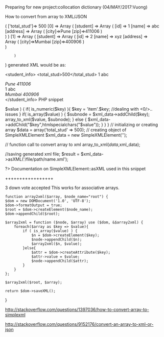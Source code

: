 Preparing for new project:collocation dictionary (04/MAY/2017:Vuong)


How to convert from array to XML/JSON




(
    ['total_stud']=> 500
    [0] => Array
        (
            [student] => Array
                (
                    [id] => 1
                    [name] => abc
                    [address] => Array
                        (
                            [city]=>Pune
                            [zip]=>411006
                        )                       
                )
        )
    [1] => Array
        (
            [student] => Array
                (
                    [id] => 2
                    [name] => xyz
                    [address] => Array
                        (
                            [city]=>Mumbai
                            [zip]=>400906
                        )   
                )

        )
)
generated XML would be as:

<?xml version="1.0"?>
<student_info>
    <total_stud>500</total_stud>
    <student>
        <id>1</id>
        <name>abc</name>
        <address>
            <city>Pune</city>
            <zip>411006</zip>
        </address>
    </student>
    <student>
        <id>1</id>
        <name>abc</name>
        <address>
            <city>Mumbai</city>
            <zip>400906</zip>
        </address>
    </student>
</student_info>
PHP snippet

<?php
// function defination to convert array to xml
function array_to_xml( $data, &$xml_data ) {
    foreach( $data as $key => $value ) {
        if( is_numeric($key) ){
            $key = 'item'.$key; //dealing with <0/>..<n/> issues
        }
        if( is_array($value) ) {
            $subnode = $xml_data->addChild($key);
            array_to_xml($value, $subnode);
        } else {
            $xml_data->addChild("$key",htmlspecialchars("$value"));
        }
     }
}

// initializing or creating array
$data = array('total_stud' => 500);

// creating object of SimpleXMLElement
$xml_data = new SimpleXMLElement('<?xml version="1.0"?><data></data>');

// function call to convert array to xml
array_to_xml($data,$xml_data);

//saving generated xml file; 
$result = $xml_data->asXML('/file/path/name.xml');

?>
Documentation on SimpleXMLElement::asXML used in this snippet


+++++++++++++++++



3
down vote
accepted
This works for associative arrays.

    function array2xml($array, $node_name="root") {
    $dom = new DOMDocument('1.0', 'UTF-8');
    $dom->formatOutput = true;
    $root = $dom->createElement($node_name);
    $dom->appendChild($root);

    $array2xml = function ($node, $array) use ($dom, &$array2xml) {
        foreach($array as $key => $value){
            if ( is_array($value) ) {
                $n = $dom->createElement($key);
                $node->appendChild($n);
                $array2xml($n, $value);
            }else{
                $attr = $dom->createAttribute($key);
                $attr->value = $value;
                $node->appendChild($attr);
            }
        }
    };

    $array2xml($root, $array);

    return $dom->saveXML();
}



http://stackoverflow.com/questions/1397036/how-to-convert-array-to-simplexml

http://stackoverflow.com/questions/9152176/convert-an-array-to-xml-or-json

